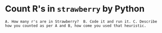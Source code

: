 # Count R's in `strawberry` by Python

`A. How many r's are in Strawberry?  B. Code it and run it. C. Describe how you counted as per A and B, how come you used that heuristic.`
